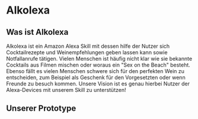 # Alkolexa 

## Was ist Alkolexa

Alkolexa ist ein Amazon Alexa Skill mit dessen hilfe der Nutzer sich Cocktailrezepte und Weinempfehlungen geben lassen kann sowie Notfallanrufe tätigen. Vielen Menschen ist häufig nicht klar wie sie bekannte Cocktails aus Filmen mischen oder woraus ein "Sex on the Beach" besteht. Ebenso fällt es vielen Menschen schwere sich für den perfekten Wein zu entscheiden, zum Beispiel als Geschenk für den Vorgesetzten oder wenn Freunde zu besuch kommen. Unsere Vision ist es genau hierbei Nutzer der Alexa-Devices mit unserem Skill zu unterstützen!

## Unserer Prototype 


